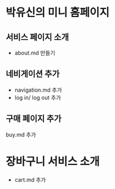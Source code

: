 # 박유신의 미니 홈페이지

## 서비스 페이지 소개
- about.md 만들기

## 네비게이션 추가
- navigation.md 추가
- log in/ log out 추가

## 구매 페이지 추가 
buy.md 추가

# 장바구니 서비스 소개
- cart.md 추가
